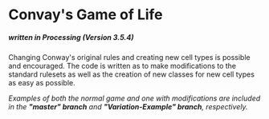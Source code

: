 # Convay's Game of Life
##### written in Processing (Version 3.5.4)



Changing Conway's original rules and creating new cell types is possible and encouraged. The code is written as to make modifications to the standard rulesets as well as the creation of new classes for new cell types as easy as possible.

_Examples of both the normal game and one with modifications are included in the **"master" branch** and **"Variation-Example" branch**, respectively._
